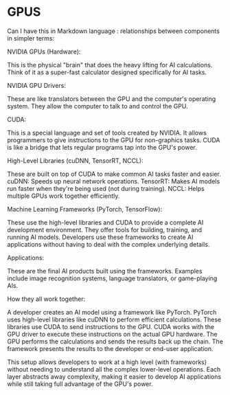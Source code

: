 # GPUS

Can I have this in Markdown language : relationships between components in simpler terms:

NVIDIA GPUs (Hardware):

This is the physical "brain" that does the heavy lifting for AI calculations.
Think of it as a super-fast calculator designed specifically for AI tasks.


NVIDIA GPU Drivers:

These are like translators between the GPU and the computer's operating system.
They allow the computer to talk to and control the GPU.


CUDA:

This is a special language and set of tools created by NVIDIA.
It allows programmers to give instructions to the GPU for non-graphics tasks.
CUDA is like a bridge that lets regular programs tap into the GPU's power.


High-Level Libraries (cuDNN, TensorRT, NCCL):

These are built on top of CUDA to make common AI tasks faster and easier.
cuDNN: Speeds up neural network operations.
TensorRT: Makes AI models run faster when they're being used (not during training).
NCCL: Helps multiple GPUs work together efficiently.


Machine Learning Frameworks (PyTorch, TensorFlow):

These use the high-level libraries and CUDA to provide a complete AI development environment.
They offer tools for building, training, and running AI models.
Developers use these frameworks to create AI applications without having to deal with the complex underlying details.


Applications:

These are the final AI products built using the frameworks.
Examples include image recognition systems, language translators, or game-playing AIs.



How they all work together:

A developer creates an AI model using a framework like PyTorch.
PyTorch uses high-level libraries like cuDNN to perform efficient calculations.
These libraries use CUDA to send instructions to the GPU.
CUDA works with the GPU driver to execute these instructions on the actual GPU hardware.
The GPU performs the calculations and sends the results back up the chain.
The framework presents the results to the developer or end-user application.

This setup allows developers to work at a high level (with frameworks) without needing to understand all the complex lower-level operations. Each layer abstracts away complexity, making it easier to develop AI applications while still taking full advantage of the GPU's power.
